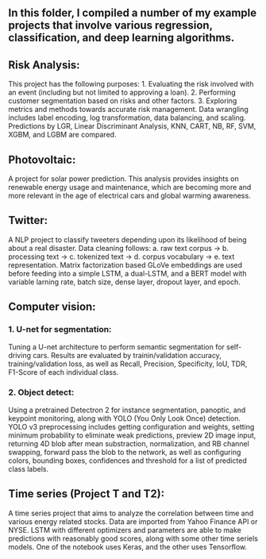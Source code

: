 ## In this folder, I compiled a number of my example projects that involve various regression, classification, and deep learning algorithms.



##   Risk Analysis:
This project has the following purposes: 1. Evaluating the risk involved with an event (including but not limited to approving a loan). 2. Performing customer segmentation based on risks and other factors. 3. Exploring metrics and methods towards accurate risk management. Data wrangling includes label encoding, log transformation, data balancing, and scaling. Predictions by LGR, Linear Discriminant Analysis, KNN, CART, NB, RF, SVM, XGBM, and LGBM are compared.

##   Photovoltaic:
A project for solar power prediction. This analysis provides insights on renewable energy usage and maintenance, which are becoming more and more relevant in the age of electrical cars and global warming awareness.


## Twitter:
A NLP project to classify tweeters depending upon its likelihood of being about a real disaster. Data cleaning follows: a. raw text corpus -> b. processing text -> c. tokenized text -> d. corpus vocabulary -> e. text representation. Matrix factorization based GLoVe embeddings are used before feeding into a simple LSTM, a dual-LSTM, and a BERT model with variable larning rate, batch size, dense layer, dropout layer, and epoch.

## Computer vision:
### 1. U-net for segmentation: 
   Tuning a U-net architecture to perform semantic segmentation for self-driving cars. Results are evaluated by trainin/validation accuracy, training/validation loss, as well as Recall, Precision, Specificity, IoU, TDR, F1-Score of each individual class.
### 2. Object detect: 
   Using a pretrained Detectron 2 for instance segmentation, panoptic, and keypoint monitoring, along with YOLO (You Only Look Once) detection. YOLO v3 preprocessing includes getting configuration and weights, setting minimum probability to eliminate weak predictions, preview 2D image input, returning 4D blob after mean substraction, normalization, and RB channel swapping, forward pass the blob to the network, as well as configuring colors, bounding boxes, confidences and threshold for a list of predicted class labels.


##  Time series (Project T and T2): 
A time series project that aims to analyze the correlation between time and various energy related stocks. Data are imported from Yahoo Finance API or NYSE. LSTM with different optimizers and parameters are able to make predictions with reasonably good scores, along with some other time seriels models. One of the notebook uses Keras, and the other uses Tensorflow.
